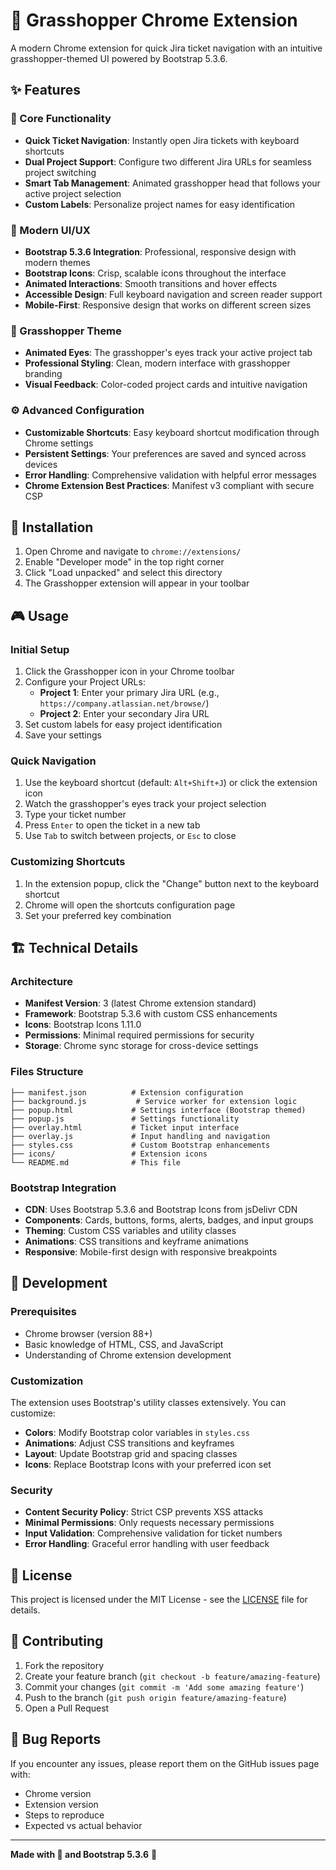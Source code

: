 # 🦗 Grasshopper Chrome Extension

A modern Chrome extension for quick Jira ticket navigation with an intuitive grasshopper-themed UI powered by Bootstrap 5.3.6.

## ✨ Features

### 🎯 Core Functionality
- **Quick Ticket Navigation**: Instantly open Jira tickets with keyboard shortcuts
- **Dual Project Support**: Configure two different Jira URLs for seamless project switching
- **Smart Tab Management**: Animated grasshopper head that follows your active project selection
- **Custom Labels**: Personalize project names for easy identification

### 🎨 Modern UI/UX
- **Bootstrap 5.3.6 Integration**: Professional, responsive design with modern themes
- **Bootstrap Icons**: Crisp, scalable icons throughout the interface
- **Animated Interactions**: Smooth transitions and hover effects
- **Accessible Design**: Full keyboard navigation and screen reader support
- **Mobile-First**: Responsive design that works on different screen sizes

### 🦗 Grasshopper Theme
- **Animated Eyes**: The grasshopper's eyes track your active project tab
- **Professional Styling**: Clean, modern interface with grasshopper branding
- **Visual Feedback**: Color-coded project cards and intuitive navigation

### ⚙️ Advanced Configuration
- **Customizable Shortcuts**: Easy keyboard shortcut modification through Chrome settings
- **Persistent Settings**: Your preferences are saved and synced across devices
- **Error Handling**: Comprehensive validation with helpful error messages
- **Chrome Extension Best Practices**: Manifest v3 compliant with secure CSP

## 🚀 Installation

1. Open Chrome and navigate to `chrome://extensions/`
2. Enable "Developer mode" in the top right corner
3. Click "Load unpacked" and select this directory
4. The Grasshopper extension will appear in your toolbar

## 🎮 Usage

### Initial Setup
1. Click the Grasshopper icon in your Chrome toolbar
2. Configure your Project URLs:
   - **Project 1**: Enter your primary Jira URL (e.g., `https://company.atlassian.net/browse/`)
   - **Project 2**: Enter your secondary Jira URL
3. Set custom labels for easy project identification
4. Save your settings

### Quick Navigation
1. Use the keyboard shortcut (default: `Alt+Shift+J`) or click the extension icon
2. Watch the grasshopper's eyes track your project selection
3. Type your ticket number
4. Press `Enter` to open the ticket in a new tab
5. Use `Tab` to switch between projects, or `Esc` to close

### Customizing Shortcuts
1. In the extension popup, click the "Change" button next to the keyboard shortcut
2. Chrome will open the shortcuts configuration page
3. Set your preferred key combination

## 🏗️ Technical Details

### Architecture
- **Manifest Version**: 3 (latest Chrome extension standard)
- **Framework**: Bootstrap 5.3.6 with custom CSS enhancements
- **Icons**: Bootstrap Icons 1.11.0
- **Permissions**: Minimal required permissions for security
- **Storage**: Chrome sync storage for cross-device settings

### Files Structure
```
├── manifest.json          # Extension configuration
├── background.js           # Service worker for extension logic
├── popup.html             # Settings interface (Bootstrap themed)
├── popup.js               # Settings functionality
├── overlay.html           # Ticket input interface
├── overlay.js             # Input handling and navigation
├── styles.css             # Custom Bootstrap enhancements
├── icons/                 # Extension icons
└── README.md              # This file
```

### Bootstrap Integration
- **CDN**: Uses Bootstrap 5.3.6 and Bootstrap Icons from jsDelivr CDN
- **Components**: Cards, buttons, forms, alerts, badges, and input groups
- **Theming**: Custom CSS variables and utility classes
- **Animations**: CSS transitions and keyframe animations
- **Responsive**: Mobile-first design with responsive breakpoints

## 🔧 Development

### Prerequisites
- Chrome browser (version 88+)
- Basic knowledge of HTML, CSS, and JavaScript
- Understanding of Chrome extension development

### Customization
The extension uses Bootstrap's utility classes extensively. You can customize:
- **Colors**: Modify Bootstrap color variables in `styles.css`
- **Animations**: Adjust CSS transitions and keyframes
- **Layout**: Update Bootstrap grid and spacing classes
- **Icons**: Replace Bootstrap Icons with your preferred icon set

### Security
- **Content Security Policy**: Strict CSP prevents XSS attacks
- **Minimal Permissions**: Only requests necessary permissions
- **Input Validation**: Comprehensive validation for ticket numbers
- **Error Handling**: Graceful error handling with user feedback

## 📝 License

This project is licensed under the MIT License - see the [LICENSE](LICENSE) file for details.

## 🤝 Contributing

1. Fork the repository
2. Create your feature branch (`git checkout -b feature/amazing-feature`)
3. Commit your changes (`git commit -m 'Add some amazing feature'`)
4. Push to the branch (`git push origin feature/amazing-feature`)
5. Open a Pull Request

## 🐛 Bug Reports

If you encounter any issues, please report them on the GitHub issues page with:
- Chrome version
- Extension version
- Steps to reproduce
- Expected vs actual behavior

---

**Made with 💚 and Bootstrap 5.3.6** 🦗  
